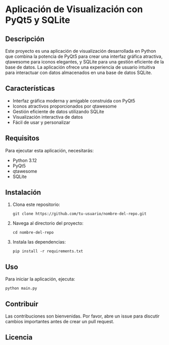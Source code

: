 # Aplicación de Visualización con PyQt5 y SQLite

## Descripción

Este proyecto es una aplicación de visualización desarrollada en Python que combina la potencia de PyQt5 para crear una interfaz gráfica atractiva, qtawesome para iconos elegantes, y SQLite para una gestión eficiente de la base de datos. La aplicación ofrece una experiencia de usuario intuitiva para interactuar con datos almacenados en una base de datos SQLite.

## Características

- Interfaz gráfica moderna y amigable construida con PyQt5
- Iconos atractivos proporcionados por qtawesome
- Gestión eficiente de datos utilizando SQLite
- Visualización interactiva de datos
- Fácil de usar y personalizar

## Requisitos

Para ejecutar esta aplicación, necesitarás:

- Python 3.12
- PyQt5
- qtawesome
- SQLite

## Instalación

1. Clona este repositorio:
   ```
   git clone https://github.com/tu-usuario/nombre-del-repo.git
   ```

2. Navega al directorio del proyecto:
   ```
   cd nombre-del-repo
   ```

3. Instala las dependencias:
   ```
   pip install -r requirements.txt
   ```

## Uso

Para iniciar la aplicación, ejecuta:

```
python main.py
```

## Contribuir

Las contribuciones son bienvenidas. Por favor, abre un issue para discutir cambios importantes antes de crear un pull request.

## Licencia



